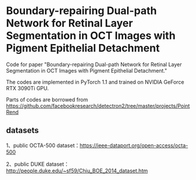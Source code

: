 # Boundary-repairing Dual-path Network for Retinal Layer Segmentation in OCT Images with Pigment Epithelial Detachment

Code for paper "Boundary-repairing Dual-path Network for Retinal Layer Segmentation in OCT Images with Pigment Epithelial Detachment."

The codes are implemented in PyTorch 1.1 and trained on NVIDIA GeForce RTX 3090Ti GPU.

Parts of codes are borrowed from https://github.com/facebookresearch/detectron2/tree/master/projects/PointRend

## datasets

1、public OCTA-500 dataset：https://ieee-dataport.org/open-access/octa-500

2、public DUKE dataset：http://people.duke.edu/~sf59/Chiu_BOE_2014_dataset.htm
